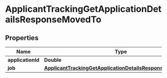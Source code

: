 

# ApplicantTrackingGetApplicationDetailsResponseMovedTo


## Properties

| Name | Type | Description | Notes |
|------------ | ------------- | ------------- | -------------|
|**applicationId** | **Double** |  |  [optional] |
|**job** | [**ApplicantTrackingGetApplicationDetailsResponseMovedToJob**](ApplicantTrackingGetApplicationDetailsResponseMovedToJob.md) |  |  [optional] |




